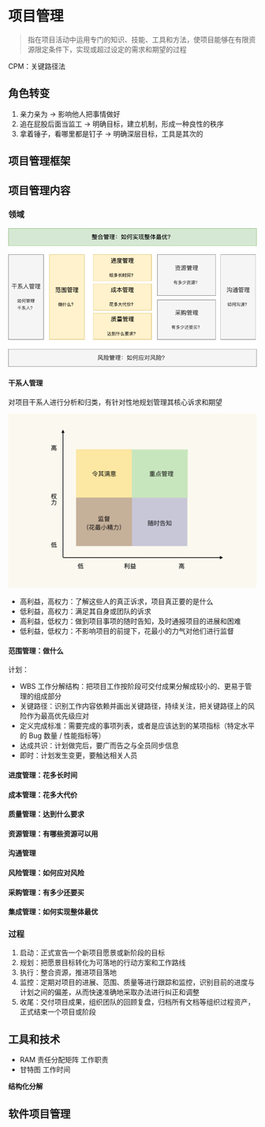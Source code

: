 # 项目管理

> 指在项目活动中运用专门的知识、技能、工具和方法，使项目能够在有限资源限定条件下，实现或超过设定的需求和期望的过程

CPM：关键路径法

## 角色转变

1. 亲力亲为 -> 影响他人把事情做好
2. 追在屁股后面当监工 -> 明确目标，建立机制，形成一种良性的秩序
3. 拿着锤子，看哪里都是钉子 -> 明确深层目标，工具是其次的

## 项目管理框架

## 项目管理内容

### 领域

![十大领域](/assets/2022731211154.webp)

#### 干系人管理

对项目干系人进行分析和归类，有针对性地规划管理其核心诉求和期望

![202281205518](/assets/202281205518.webp)

- 高利益，高权力：了解这些人的真正诉求，项目真正要的是什么
- 低利益，高权力：满足其自身或团队的诉求
- 高利益，低权力：做到项目事项的随时告知，及时通报项目的进展和困难
- 低利益，低权力：不影响项目的前提下，花最小的力气对他们进行监督

#### 范围管理：做什么

计划：

- WBS 工作分解结构：把项目工作按阶段可交付成果分解成较小的、更易于管理的组成部分
- 关键路径：识别工作内容依赖并画出关键路径，持续关注，把关键路径上的风险作为最高优先级应对
- 定义完成标准：需要完成的事项列表，或者是应该达到的某项指标（特定水平的 Bug 数量 / 性能指标等）
- 达成共识：计划做完后，要广而告之与全员同步信息
- 即时：计划发生变更，要触达相关人员

#### 进度管理：花多长时间
#### 成本管理：花多大代价
#### 质量管理：达到什么要求
#### 资源管理：有哪些资源可以用
#### 沟通管理
#### 风险管理：如何应对风险
#### 采购管理：有多少还要买
#### 集成管理：如何实现整体最优


### 过程

1. 启动：正式宣告一个新项目愿景或新阶段的目标
2. 规划：把愿景目标转化为可落地的行动方案和工作路线
3. 执行：整合资源，推进项目落地
4. 监控：定期对项目的进展、范围、质量等进行跟踪和监控，识别目前的进度与计划之间的偏差，从而快速准确地采取办法进行纠正和调整
5. 收尾：交付项目成果，组织团队的回顾复盘，归档所有文档等组织过程资产，正式结束一个项目或阶段

## 工具和技术

- RAM 责任分配矩阵 工作职责
- 甘特图 工作时间

**结构化分解**

## 软件项目管理


